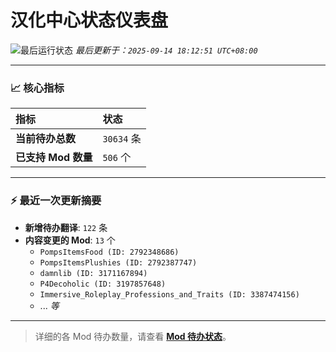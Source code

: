 # 汉化中心状态仪表盘

![最后运行状态](https://img.shields.io/badge/Last%20Run-Success-green)
*最后更新于：`2025-09-14 18:12:51 UTC+08:00`*

---

### 📈 **核心指标**

| 指标 | 状态 |
| :--- | :--- |
| **当前待办总数** | ``30634`` 条 |
| **已支持 Mod 数量** | ``506`` 个 |

---

### ⚡ **最近一次更新摘要**

*   **新增待办翻译**: `122` 条
*   **内容变更的 Mod**: `13` 个
    *   `PompsItemsFood (ID: 2792348686)`
    *   `PompsItemsPlushies (ID: 2792387747)`
    *   `damnlib (ID: 3171167894)`
    *   `P4Decoholic (ID: 3197857648)`
    *   `Immersive_Roleplay_Professions_and_Traits (ID: 3387474156)`
    *   ... *等*

---

> 详细的各 Mod 待办数量，请查看 [**Mod 待办状态**](MOD_TODO_STATUS.md)。
